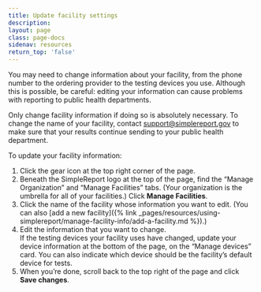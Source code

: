 ```yaml
---
title: Update facility settings
description:
layout: page
class: page-docs
sidenav: resources
return_top: 'false'
---
```


You may need to change information about your facility, from the phone number to the ordering provider to the testing devices you use. Although this is possible, be careful: editing your information can cause problems with reporting to public health departments.

<div class="usa-alert usa-alert--warning">
  <div class="usa-alert__body">
    <p class="usa-alert__text">Only change facility information if doing so is absolutely necessary. To change the name of your facility, contact <a href="mailto:support@simplereport.gov">support@simplereport.gov</a> to make sure that your results continue sending to your public health department.</p>
  </div>
</div>

To update your facility information:
1. Click the gear icon at the top right corner of the page.
2. Beneath the SimpleReport logo at the top of the page, find the “Manage Organization” and “Manage Facilities” tabs. (Your organization is the umbrella for all of your facilities.) Click **Manage Facilities**.
3. Click the name of the facility whose information you want to edit. (You can also [add a new facility]({% link _pages/resources/using-simplereport/manage-facility-info/add-a-facility.md %}).)
4. Edit the information that you want to change.<br class="margin-top-2">
  If the testing devices your facility uses have changed, update your device information at the bottom of the page, on the “Manage devices” card. You can also indicate which device should be the facility’s default device for tests.
5. When you’re done, scroll back to the top right of the page and click **Save changes**.
